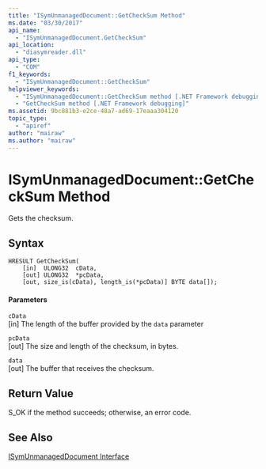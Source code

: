 ```yaml
---
title: "ISymUnmanagedDocument::GetCheckSum Method"
ms.date: "03/30/2017"
api_name: 
  - "ISymUnmanagedDocument.GetCheckSum"
api_location: 
  - "diasymreader.dll"
api_type: 
  - "COM"
f1_keywords: 
  - "ISymUnmanagedDocument::GetCheckSum"
helpviewer_keywords: 
  - "ISymUnmanagedDocument::GetCheckSum method [.NET Framework debugging]"
  - "GetCheckSum method [.NET Framework debugging]"
ms.assetid: 9bc881b3-e2ce-48a7-ad69-17eaaa304120
topic_type: 
  - "apiref"
author: "mairaw"
ms.author: "mairaw"
---
```

# ISymUnmanagedDocument::GetCheckSum Method
Gets the checksum.  
  
## Syntax  
  
```  
HRESULT GetCheckSum(  
    [in]  ULONG32  cData,  
    [out] ULONG32  *pcData,  
    [out, size_is(cData), length_is(*pcData)] BYTE data[]);  
```  
  
#### Parameters  
 `cData`  
 [in] The length of the buffer provided by the `data` parameter  
  
 `pcData`  
 [out] The size and length of the checksum, in bytes.  
  
 `data`  
 [out] The buffer that receives the checksum.  
  
## Return Value  
 S_OK if the method succeeds; otherwise, an error code.  
  
## See Also  
 [ISymUnmanagedDocument Interface](../../../../docs/framework/unmanaged-api/diagnostics/isymunmanageddocument-interface.md)
